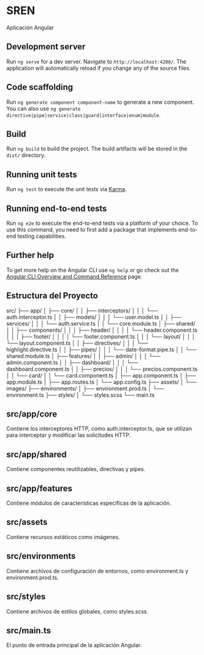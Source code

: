# SREN

Aplicación Angular

## Development server

Run `ng serve` for a dev server. Navigate to `http://localhost:4200/`. The application will automatically reload if you change any of the source files.

## Code scaffolding

Run `ng generate component component-name` to generate a new component. You can also use `ng generate directive|pipe|service|class|guard|interface|enum|module`.

## Build

Run `ng build` to build the project. The build artifacts will be stored in the `dist/` directory.

## Running unit tests

Run `ng test` to execute the unit tests via [Karma](https://karma-runner.github.io).

## Running end-to-end tests

Run `ng e2e` to execute the end-to-end tests via a platform of your choice. To use this command, you need to first add a package that implements end-to-end testing capabilities.

## Further help

To get more help on the Angular CLI use `ng help` or go check out the [Angular CLI Overview and Command Reference](https://angular.io/cli) page.

## Estructura del Proyecto

src/
├── app/
│   ├── core/
│   │   ├── interceptors/
│   │   │   └── auth.interceptor.ts
│   │   ├── models/
│   │   │   └── user.model.ts
│   │   ├── services/
│   │   │   └── auth.service.ts
│   │   └── core.module.ts
│   ├── shared/
│   │   ├── components/
│   │   │   ├── header/
│   │   │   │   └── header.component.ts
│   │   │   ├── footer/
│   │   │   │   └── footer.component.ts
│   │   │   └── layout/
│   │   │       └── layout.component.ts
│   │   ├── directives/
│   │   │   └── highlight.directive.ts
│   │   ├── pipes/
│   │   │   └── date-format.pipe.ts
│   │   └── shared.module.ts
│   ├── features/
│   │   ├── admin/
│   │   │   └── admin.component.ts
│   │   ├── dashboard/
│   │   │   └── dashboard.component.ts
│   │   ├── precios/
│   │   │   └── precios.component.ts
│   │   └── card/
│   │       └── card.component.ts
│   ├── app.component.ts
│   ├── app.module.ts
│   ├── app.routes.ts
│   └── app.config.ts
├── assets/
│   └── images/
├── environments/
│   ├── environment.prod.ts
│   └── environment.ts
├── styles/
│   └── styles.scss
└── main.ts

## src/app/core
Contiene los interceptores HTTP, como auth.interceptor.ts, que se utilizan para interceptar y modificar las solicitudes HTTP.

## src/app/shared
Contiene componentes reutilizables, directivas y pipes.

## src/app/features
Contiene módulos de características específicas de la aplicación.

## src/assets
Contiene recursos estáticos como imágenes.

## src/environments
Contiene archivos de configuración de entornos, como environment.ts y environment.prod.ts.

## src/styles
Contiene archivos de estilos globales, como styles.scss.

## src/main.ts
El punto de entrada principal de la aplicación Angular.
